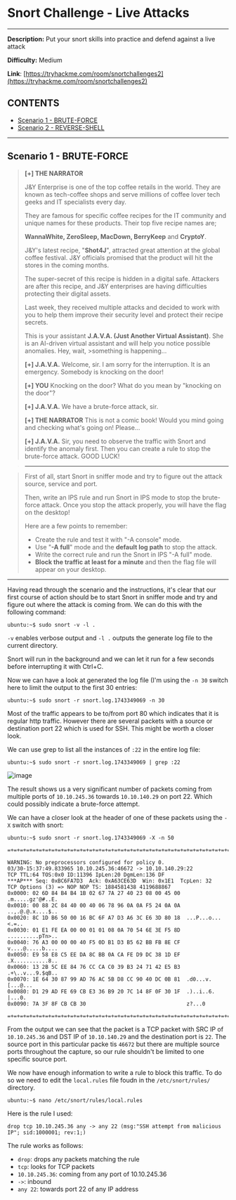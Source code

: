 # Snort Challenge - Live Attacks
---
**Description:** Put your snort skills into practice and defend against a live attack

**Difficulty:** Medium

**Link**: [https://tryhackme.com/room/snortchallenges2](https://tryhackme.com/room/snortchallenges2)


## CONTENTS
- [Scenario 1 - BRUTE-FORCE](#scenario-1---brute-force)
- [Scenario 2 - REVERSE-SHELL](#scenario-2---reverse-shell)


---
## Scenario 1 - BRUTE-FORCE

>**[+] THE NARRATOR**
>
>J&Y Enterprise is one of the top coffee retails in the world. They are known as tech-coffee shops and serve millions of coffee lover tech geeks and IT specialists every day. 
>
>They are famous for specific coffee recipes for the IT community and unique names for these products. Their top five recipe names are;
>
>**WannaWhite, ZeroSleep, MacDown, BerryKeep** and **CryptoY**.
>
>J&Y's latest recipe, "**Shot4J**", attracted great attention at the global coffee festival. J&Y officials promised that the product will hit the stores in the coming months. 
>
>The super-secret of this recipe is hidden in a digital safe. Attackers are after this recipe, and J&Y enterprises are having difficulties protecting their digital assets.
>
>Last week, they received multiple attacks and decided to work with you to help them improve their security level and protect their recipe secrets.  
>
>
>This is your assistant **J.A.V.A. (Just Another Virtual Assistant)**. She is an AI-driven virtual assistant and will help you notice possible anomalies. Hey, wait, >something is happening...
>
>**[+] J.A.V.A.**
>Welcome, sir. I am sorry for the interruption. It is an emergency. Somebody is knocking on the door!
>
>**[+] YOU**
>Knocking on the door? What do you mean by "knocking on the door"?
>
>**[+] J.A.V.A.**
>We have a brute-force attack, sir.
>
>**[+] THE NARRATOR**
>This is not a comic book! Would you mind going and checking what's going on! Please... 
>
>**[+] J.A.V.A.**
>Sir, you need to observe the traffic with Snort and identify the anomaly first. Then you can create a rule to stop the brute-force attack. GOOD LUCK!

> ---

>First of all, start Snort in sniffer mode and try to figure out the attack source, service and port.
>
>Then, write an IPS rule and run Snort in IPS mode to stop the brute-force attack. Once you stop the attack properly, you will have the flag on the desktop!
>
>Here are a few points to remember:
>
>- Create the rule and test it with "-A console" mode. 
>- Use "**-A full**" mode and the **default log path** to stop the attack.
>- Write the correct rule and run the Snort in IPS "-A full" mode.
>- **Block the traffic at least for a minute** and then the flag file will appear on your desktop.
---

Having read through the scenario and the instructions, it's clear that our first course of action should be to start Snort in sniffer mode and try and figure out where the attack is coming from.
We can do this with the following command:
```console
ubuntu:~$ sudo snort -v -l .
```
`-v` enables verbose output and `-l .` outputs the generate log file to the current directory.

Snort will run in the background and we can let it run for a few seconds before interrupting it with Ctrl+C.  

Now we can have a look at generated the log file (I'm using the `-n 30` switch here to limit the output to the first 30 entries:

```console
ubuntu:~$ sudo snort -r snort.log.1743349069 -n 30
```

Most of the traffic appears to be to/from port 80 which indicates that it is regular http traffic.  However there are several packets with a source or destination port 22 which is used for SSH.  This might be worth a closer look.

We can use grep to list all the instances of `:22` in the entire log file:
```console
ubuntu:~$ sudo snort -r snort.log.1743349069 | grep :22
```
![image](https://github.com/user-attachments/assets/90197fc6-8de7-4ff9-8d93-c851439dfe01)

The result shows us a very significant number of packets coming from multiple ports of `10.10.245.36` towards `10.10.140.29` on port 22.  Which could possibly indicate a brute-force attempt.

We can have a closer look at the header of one of these packets using the `-X` switch with snort:

```console
ubuntu:~$ sudo snort -r snort.log.1743349069 -X -n 50
```

```console
=+=+=+=+=+=+=+=+=+=+=+=+=+=+=+=+=+=+=+=+=+=+=+=+=+=+=+=+=+=+=+=+=+=+=+=+=+

WARNING: No preprocessors configured for policy 0.
03/30-15:37:49.833965 10.10.245.36:46672 -> 10.10.140.29:22
TCP TTL:64 TOS:0x0 ID:11396 IpLen:20 DgmLen:136 DF
***AP*** Seq: 0xBC6FA7D3  Ack: 0xA63CE63D  Win: 0x1E1  TcpLen: 32
TCP Options (3) => NOP NOP TS: 1884581438 4119688867 
0x0000: 02 6D 84 B4 B4 1B 02 67 7A 27 40 23 08 00 45 00  .m.....gz'@#..E.
0x0010: 00 88 2C 84 40 00 40 06 78 96 0A 0A F5 24 0A 0A  ..,.@.@.x....$..
0x0020: 8C 1D B6 50 00 16 BC 6F A7 D3 A6 3C E6 3D 80 18  ...P...o...<.=..
0x0030: 01 E1 FE EA 00 00 01 01 08 0A 70 54 6E 3E F5 8D  ..........pTn>..
0x0040: 76 A3 00 00 00 40 F5 0D B1 D3 B5 62 BB FB 8E CF  v....@.....b....
0x0050: E9 58 E8 C5 EE DA 8C BB 0A CA FE D9 DC 38 1D EF  .X...........8..
0x0060: 13 2B 5C EE 84 76 CC CA C0 39 B3 24 71 42 E5 B3  .+\..v...9.$qB..
0x0070: 1E 64 30 87 99 AD 76 AC 5B D8 CC 90 40 DC 0B 81  .d0...v.[...@...
0x0080: D1 29 AD FE 69 CB E3 36 B9 20 7C 14 8F 0F 30 1F  .)..i..6. |...0.
0x0090: 7A 3F 8F CB CB 30                                z?...0

=+=+=+=+=+=+=+=+=+=+=+=+=+=+=+=+=+=+=+=+=+=+=+=+=+=+=+=+=+=+=+=+=+=+=+=+=+
```

From the output we can see that the packet is a TCP packet with SRC IP of `10.10.245.36` and DST IP of `10.10.140.29` and the destination port is `22`.  The source port in this particular packe tis `46672` but there are multiple source ports throughout the capture, so our rule shouldn't be limited to one specific source port.

We now have enough information to write a rule to block this traffic.  To do so we need to edit the `local.rules` file foudn in the `/etc/snort/rules/` directory.
```console
ubuntu:~$ nano /etc/snort/rules/local.rules 
```

Here is the rule I used:
```dircolors
drop tcp 10.10.245.36 any -> any 22 (msg:"SSH attempt from malicious IP"; sid:1000001; rev:1;)
```

The rule works as follows:
- `drop`: drops any packets matching the rule
- `tcp`: looks for TCP packets
- `10.10.245.36`: coming from any port of 10.10.245.36
- `->`: inbound
- `any 22`: towards port 22 of any IP address

